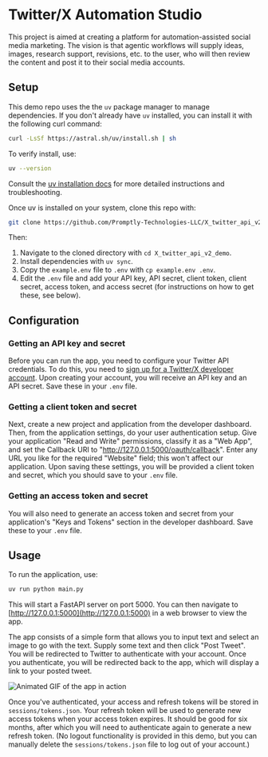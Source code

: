 # Twitter/X Automation Studio

This project is aimed at creating a platform for automation-assisted social media marketing. The vision is that agentic workflows will supply ideas, images, research support, revisions, etc. to the user, who will then review the content and post it to their social media accounts.

## Setup

This demo repo uses the the `uv` package manager to manage dependencies. If you don't already have `uv` installed, you can install it with the following curl command:

```bash
curl -LsSf https://astral.sh/uv/install.sh | sh
```

To verify install, use:

```bash
uv --version
```

Consult the [uv installation docs](https://astral.sh/uv/) for more detailed instructions and troubleshooting.

Once uv is installed on your system, clone this repo with:

```bash
git clone https://github.com/Promptly-Technologies-LLC/X_twitter_api_v2_demo
```

Then:

1. Navigate to the cloned directory with `cd X_twitter_api_v2_demo`.
2. Install dependencies with `uv sync`.
3. Copy the `example.env` file to `.env` with `cp example.env .env`.
4. Edit the `.env` file and add your API key, API secret, client token, client secret, access token, and access secret (for instructions on how to get these, see below).

## Configuration

### Getting an API key and secret

Before you can run the app, you need to configure your Twitter API credentials. To do this, you need to [sign up for a Twitter/X developer account](https://developer.twitter.com/). Upon creating your account, you will receive an API key and an API secret. Save these in your `.env` file. 

### Getting a client token and secret

Next, create a new project and application from the developer dashboard. Then, from the application settings, do your user authentication setup. Give your application "Read and Write" permissions, classify it as a "Web App", and set the Callback URI to "http://127.0.0.1:5000/oauth/callback". Enter any URL you like for the required "Website" field; this won't affect our application. Upon saving these settings, you will be provided a client token and secret, which you should save to your `.env` file.

### Getting an access token and secret

You will also need to generate an access token and secret from your application's "Keys and Tokens" section in the developer dashboard. Save these to your `.env` file.

## Usage

To run the application, use:

```bash
uv run python main.py
```

This will start a FastAPI server on port 5000. You can then navigate to [http://127.0.0.1:5000](http://127.0.0.1:5000) in a web browser to view the app.

The app consists of a simple form that allows you to input text and select an image to go with the text. Supply some text and then click "Post Tweet". You will be redirected to Twitter to authenticate with your account. Once you authenticate, you will be redirected back to the app, which will display a link to your posted tweet.

![Animated GIF of the app in action](./app-flow.gif)

Once you've authenticated, your access and refresh tokens will be stored in `sessions/tokens.json`. Your refresh token will be used to generate new access tokens when your access token expires. It should be good for six months, after which you will need to authenticate again to generate a new refresh token. (No logout functionality is provided in this demo, but you can manually delete the `sessions/tokens.json` file to log out of your account.)
